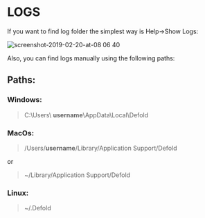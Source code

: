 # LOGS

If you want to find log folder the simplest way is Help->Show Logs:

![screenshot-2019-02-20-at-08 06 40](https://user-images.githubusercontent.com/2209596/53073064-4c144f80-34e7-11e9-97be-8ec1be2f7c7b.jpg)

Also, you can find logs manually using the following paths:

## Paths:

### Windows:
>C:\Users\ **username**\AppData\Local\Defold

### MacOs:
>/Users/**username**/Library/Application Support/Defold

or

>~/Library/Application Support/Defold

### Linux:
>~/.Defold
